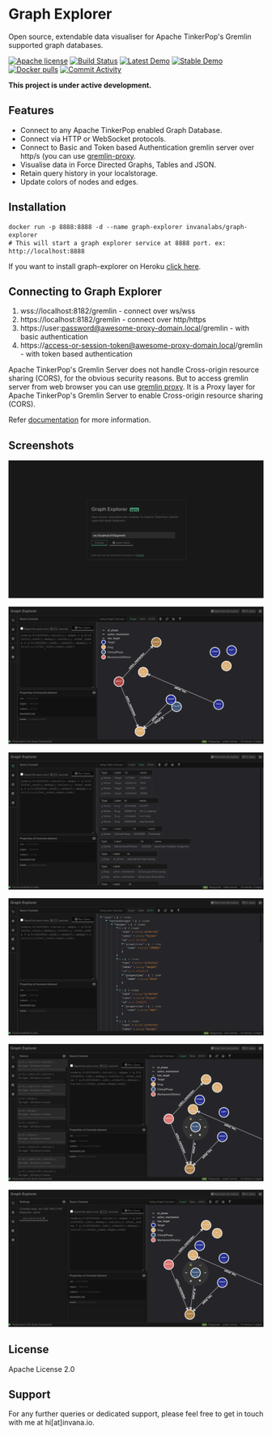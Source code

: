 # Graph Explorer

Open source, extendable data visualiser for Apache TinkerPop's Gremlin supported graph databases.

[![Apache license](https://img.shields.io/badge/license-Apache-blue.svg)](https://github.com/invanalabs/graph-explorer/blob/master/LICENSE) 
[![Build Status](https://travis-ci.org/invanalabs/graph-explorer.svg?branch=master)](https://travis-ci.org/invanalabs/graph-explorer)
[![Latest Demo](https://img.shields.io/badge/try%20demo-latest%20version-blue)](https://graph-explorer-edge.herokuapp.com)
[![Stable Demo](https://img.shields.io/badge/try%20demo-stable%20version-blue)](https://graph-explorer.herokuapp.com)
[![Docker pulls](https://img.shields.io/docker/pulls/invanalabs/graph-explorer)](https://hub.docker.com/r/invanalabs/graph-explorer)
[![Commit Activity](https://img.shields.io/github/commit-activity/m/invanalabs/graph-explorer)](https://github.com/invanalabs/graph-explorer/commits)

**This project is under active development.** 

## Features 

- Connect to any Apache TinkerPop enabled Graph Database.
- Connect via HTTP or WebSocket protocols.
- Connect to Basic and Token based Authentication gremlin server over http/s (you can use [gremlin-proxy](https://github.com/invanalabs/gremlin-proxy).
- Visualise data in Force Directed Graphs, Tables and JSON.
- Retain query history in your localstorage.
- Update colors of nodes and edges.

## Installation

```shell script.
docker run -p 8888:8888 -d --name graph-explorer invanalabs/graph-explorer
# This will start a graph explorer service at 8888 port. ex: http://localhost:8888 
```

If you want to install graph-explorer on Heroku [click here](https://heroku.com/deploy?template=https://github.com/invanalabs/graph-explorer/tree/master).


## Connecting to Graph Explorer

1. wss://localhost:8182/gremlin - connect over ws/wss 
2. https://localhost:8182/gremlin - connect over http/https
3. https://user:password@awesome-proxy-domain.local/gremlin -  with basic authentication
4. https://access-or-session-token@awesome-proxy-domain.local/gremlin - with token based authentication

Apache TinkerPop's Gremlin Server does not handle Cross-origin resource sharing (CORS), for the 
obvious security reasons. But to access gremlin server from web browser you can use [gremlin proxy](https://github.com/invanalabs/gremlin-proxy). 
It is a Proxy layer for Apache TinkerPop's Gremlin Server to enable Cross-origin resource sharing (CORS).
 
 
Refer [documentation](https://invana.io/docs/graph-explorer/01-get-started) for more information.

## Screenshots
![1](./docs/screenshots/1.png)

![2](./docs/screenshots/2.png)

![3](./docs/screenshots/3.png)

![4](./docs/screenshots/4.png)

![5](./docs/screenshots/5.png)

![6](./docs/screenshots/6.png)


## License

Apache License 2.0

## Support 

For any further queries or dedicated support, please feel free to get in touch with me at hi[at]invana.io.
